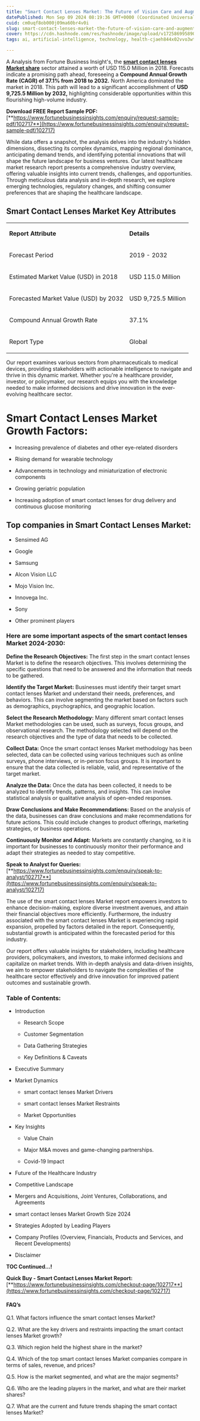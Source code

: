 ```yaml
---
title: "Smart Contact Lenses Market: The Future of Vision Care and Augmented Reality"
datePublished: Mon Sep 09 2024 08:19:36 GMT+0000 (Coordinated Universal Time)
cuid: cm0uqf8ob000j09ma60br4v0i
slug: smart-contact-lenses-market-the-future-of-vision-care-and-augmented-reality
cover: https://cdn.hashnode.com/res/hashnode/image/upload/v1725869958901/e81f4ff4-7827-4403-b441-ce57786d3ff0.png
tags: ai, artificial-intelligence, technology, health-cjaeh844x02vvo3wtj5r2s75q, healthcare

---
```


A Analysis from Fortune Business Insight's, the [**smart contact lenses Market share**](https://www.fortunebusinessinsights.com/smart-contact-lenses-market-102717) sector attained a worth of USD 115.0 Million in 2018. Forecasts indicate a promising path ahead, foreseeing a **Compound Annual Growth Rate (CAGR) of 37.1% from 2018 to 2032.** North America dominated the market in 2018. This path will lead to a significant accomplishment of **USD 9,725.5 Million by 2032,** highlighting considerable opportunities within this flourishing high-volume industry.

**Download FREE Report Sample PDF:** [**https://www.fortunebusinessinsights.com/enquiry/request-sample-pdf/102717**](https://www.fortunebusinessinsights.com/enquiry/request-sample-pdf/102717)

While data offers a snapshot, the analysis delves into the industry's hidden dimensions, dissecting its complex dynamics, mapping regional dominance, anticipating demand trends, and identifying potential innovations that will shape the future landscape for business ventures. Our latest healthcare market research report presents a comprehensive industry overview, offering valuable insights into current trends, challenges, and opportunities. Through meticulous data analysis and in-depth research, we explore emerging technologies, regulatory changes, and shifting consumer preferences that are shaping the healthcare landscape.

## **Smart Contact Lenses Market Key Attributes**

<table><tbody><tr><td colspan="1" rowspan="1"><p><strong>Report Attribute</strong></p></td><td colspan="1" rowspan="1"><p><strong>Details</strong></p></td></tr><tr><td colspan="1" rowspan="1"><p>Forecast Period</p></td><td colspan="1" rowspan="1"><p>2019 - 2032</p></td></tr><tr><td colspan="1" rowspan="1"><p>Estimated Market Value (USD) in&nbsp;2018</p></td><td colspan="1" rowspan="1"><p>USD 115.0 Million</p></td></tr><tr><td colspan="1" rowspan="1"><p>Forecasted Market Value (USD) by&nbsp;2032</p></td><td colspan="1" rowspan="1"><p>USD 9,725.5 Million</p></td></tr><tr><td colspan="1" rowspan="1"><p>Compound Annual Growth Rate</p></td><td colspan="1" rowspan="1"><p>37.1%</p></td></tr><tr><td colspan="1" rowspan="1"><p>Report Type</p></td><td colspan="1" rowspan="1"><p>Global</p></td></tr></tbody></table>

Our report examines various sectors from pharmaceuticals to medical devices, providing stakeholders with actionable intelligence to navigate and thrive in this dynamic market. Whether you're a healthcare provider, investor, or policymaker, our research equips you with the knowledge needed to make informed decisions and drive innovation in the ever-evolving healthcare sector.

# Smart Contact Lenses Market Growth Factors:

* Increasing prevalence of diabetes and other eye-related disorders
    
* Rising demand for wearable technology
    
* Advancements in technology and miniaturization of electronic components
    
* Growing geriatric population
    
* Increasing adoption of smart contact lenses for drug delivery and continuous glucose monitoring
    

## **Top companies in Smart Contact Lenses Market:**

* Sensimed AG
    
* Google
    
* Samsung
    
* Alcon Vision LLC
    
* Mojo Vision Inc.
    
* Innovega Inc.
    
* Sony
    
* Other prominent players
    

### **Here are some important aspects of the smart contact lenses Market 2024-2030:**

**Define the Research Objectives:** The first step in the smart contact lenses Market is to define the research objectives. This involves determining the specific questions that need to be answered and the information that needs to be gathered.

**Identify the Target Market:** Businesses must identify their target smart contact lenses Market and understand their needs, preferences, and behaviors. This can involve segmenting the market based on factors such as demographics, psychographics, and geographic location.

**Select the Research Methodology:** Many different smart contact lenses Market methodologies can be used, such as surveys, focus groups, and observational research. The methodology selected will depend on the research objectives and the type of data that needs to be collected.

**Collect Data:** Once the smart contact lenses Market methodology has been selected, data can be collected using various techniques such as online surveys, phone interviews, or in-person focus groups. It is important to ensure that the data collected is reliable, valid, and representative of the target market.

**Analyze the Data:** Once the data has been collected, it needs to be analyzed to identify trends, patterns, and insights. This can involve statistical analysis or qualitative analysis of open-ended responses.

**Draw Conclusions and Make Recommendations:** Based on the analysis of the data, businesses can draw conclusions and make recommendations for future actions. This could include changes to product offerings, marketing strategies, or business operations.

**Continuously Monitor and Adapt:** Markets are constantly changing, so it is important for businesses to continuously monitor their performance and adapt their strategies as needed to stay competitive.

**Speak to Analyst for Queries:** [**https://www.fortunebusinessinsights.com/enquiry/speak-to-analyst/102717**](https://www.fortunebusinessinsights.com/enquiry/speak-to-analyst/102717)

The use of the smart contact lenses Market report empowers investors to enhance decision-making, explore diverse investment avenues, and attain their financial objectives more efficiently. Furthermore, the industry associated with the smart contact lenses Market is experiencing rapid expansion, propelled by factors detailed in the report. Consequently, substantial growth is anticipated within the forecasted period for this industry.

Our report offers valuable insights for stakeholders, including healthcare providers, policymakers, and investors, to make informed decisions and capitalize on market trends. With in-depth analysis and data-driven insights, we aim to empower stakeholders to navigate the complexities of the healthcare sector effectively and drive innovation for improved patient outcomes and sustainable growth.

### **Table of Contents:**

* Introduction
    
    * Research Scope
        
    * Customer Segmentation
        
    * Data Gathering Strategies
        
    * Key Definitions & Caveats
        
* Executive Summary
    
* Market Dynamics
    
    * smart contact lenses Market Drivers
        
    * smart contact lenses Market Restraints
        
    * Market Opportunities
        
* Key Insights
    
    * Value Chain
        
    * Major M&A moves and game-changing partnerships.
        
    * Covid-19 Impact
        
* Future of the Healthcare Industry
    
* Competitive Landscape
    
* Mergers and Acquisitions, Joint Ventures, Collaborations, and Agreements
    
* smart contact lenses Market Growth Size 2024
    
* Strategies Adopted by Leading Players
    
* Company Profiles (Overview, Financials, Products and Services, and Recent Developments)
    
* Disclaimer
    

**TOC Continued…!**

**Quick Buy - Smart Contact Lenses Market Report:** [**https://www.fortunebusinessinsights.com/checkout-page/102717**](https://www.fortunebusinessinsights.com/checkout-page/102717)

#### **FAQ’s**

Q.1. What factors influence the smart contact lenses Market?

Q.2. What are the key drivers and restraints impacting the smart contact lenses Market growth?

Q.3. Which region held the highest share in the market?

Q.4. Which of the top smart contact lenses Market companies compare in terms of sales, revenue, and prices?

Q.5. How is the market segmented, and what are the major segments?

Q.6. Who are the leading players in the market, and what are their market shares?

Q.7. What are the current and future trends shaping the smart contact lenses Market?